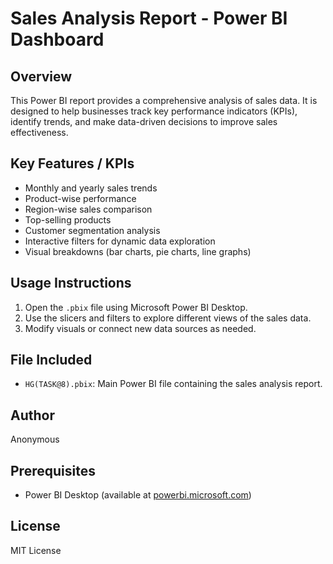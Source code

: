 # Sales Analysis Report - Power BI Dashboard

## Overview
This Power BI report provides a comprehensive analysis of sales data. It is designed to help businesses track key performance indicators (KPIs), identify trends, and make data-driven decisions to improve sales effectiveness.

## Key Features / KPIs
- Monthly and yearly sales trends  
- Product-wise performance  
- Region-wise sales comparison  
- Top-selling products  
- Customer segmentation analysis  
- Interactive filters for dynamic data exploration  
- Visual breakdowns (bar charts, pie charts, line graphs)

## Usage Instructions
1. Open the `.pbix` file using Microsoft Power BI Desktop.  
2. Use the slicers and filters to explore different views of the sales data.  
3. Modify visuals or connect new data sources as needed.

## File Included
- `HG(TASK@8).pbix`: Main Power BI file containing the sales analysis report.

## Author
Anonymous

## Prerequisites
- Power BI Desktop (available at [powerbi.microsoft.com](https://powerbi.microsoft.com/))

## License
MIT License
